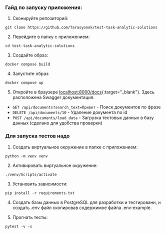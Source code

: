 ### Гайд по запуску приложения:
1) Сконируйте репозиторий:
```
git clone https://github.com/Tarasyonok/test-task-analytic-solutions
```

2) Перейдите в папку с приложением:
```
cd test-task-analytic-solutions
```

3) Создайте образ:
```
docker compose build
```

4) Запустите образ:
```
docker compose up
```

5) Откройте в браузере [localhost:8000/docs](http://localhost:8000/docs){:target="_blank"}. Здесь расположена Swagger документация.  
  * `GET /api/documents?search_text=Привет` - Поиск документов по фразе
  * `DELETE /api/documents/10` - Удаление документа по id
  * `POST /api/documents/load_data` - Загрузка тестовых данных в базу данных (сделано для удобства проверки)


### Для запуска тестов надо
1) Создать виртуальное окружение в папке с приложением:
```
python -m venv venv
```

2) Активировать виртуальное окружение:
```
./venv/Scripts/activate
```

3) Установить зависимости:
```
pip install -r requirements.txt
```

4) Создать базы данных в PostgreSQL для разработки и тестировани, и создать .env файл скопировав содержимое файла .env-example.

5) Прогнать тесты:
```
pytest -v -s
```
